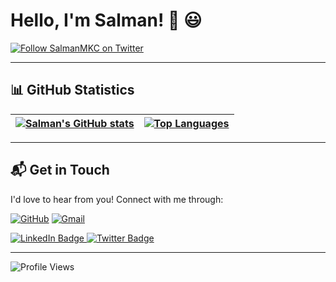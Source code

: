 # Hello, I'm Salman! 👋 😃

[![Follow SalmanMKC on Twitter](https://img.shields.io/twitter/follow/SalmanMKC.svg?label=Follow%20SalmanMKC&style=social)](https://twitter.com/intent/follow?screen_name=SalmanMKC)

---

## 📊 GitHub Statistics

[![Salman's GitHub stats](https://github-readme-stats.vercel.app/api?username=salmanmkc&show_icons=true&theme=dark&text_color=fff&border_color=79ff97&count_private=true)](https://github.com/salmanmkc) | [![Top Languages](https://github-readme-stats.vercel.app/api/top-langs/?username=salmanmkc&theme=dark&text_color=fff&border_color=79ff97&layout=compact)](https://github.com/salmanmkc) 
| ----------- | ------------ |

---

## 📬 Get in Touch

I'd love to hear from you! Connect with me through:

[![GitHub](https://img.shields.io/badge/salmanmkc-100000?style=for-the-badge&logo=github&logoColor=white)](https://github.com/salmanmkc) [![Gmail](https://img.shields.io/badge/13schishti@gmail.com-c5221f?style=for-the-badge&logo=gmail&logoColor=white)](mailto:13schishti@gmail.com)

<div id="badges">
  <a href="https://linkedin.com/in/salmanmkc">
    <img src="https://img.shields.io/badge/LinkedIn-blue?style=for-the-badge&logo=linkedin&logoColor=white" alt="LinkedIn Badge"/>
  </a>
  <a href="https://x.com/salmanmkc">
    <img src="https://img.shields.io/badge/Twitter-blue?style=for-the-badge&logo=twitter&logoColor=white" alt="Twitter Badge"/>
  </a>
</div>

---

![Profile Views](https://komarev.com/ghpvc/?username=salmanmkc)

